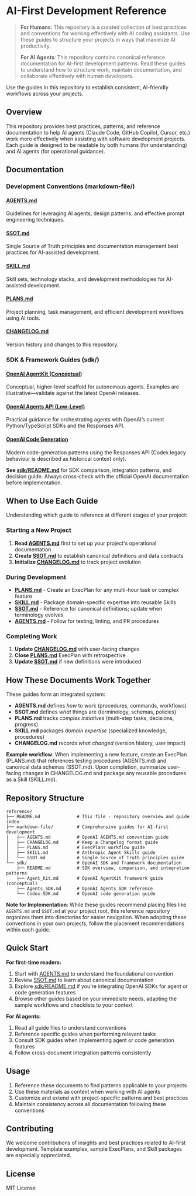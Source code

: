 # AI-First Development Reference

> **For Humans**: This repository is a curated collection of best practices and conventions for working effectively with AI coding assistants. Use these guides to structure your projects in ways that maximize AI productivity.
>
> **For AI Agents**: This repository contains canonical reference documentation for AI-first development patterns. Read these guides to understand how to structure work, maintain documentation, and collaborate effectively with human developers.

Use the guides in this repository to establish consistent, AI-friendly workflows across your projects.

## Overview

This repository provides best practices, patterns, and reference documentation to help AI agents (Claude Code, GitHub Copilot, Cursor, etc.) work more effectively when assisting with software development projects. Each guide is designed to be readable by both humans (for understanding) and AI agents (for operational guidance).

## Documentation

### Development Conventions (markdown-file/)

#### [AGENTS.md](markdown-file/AGENTS.md)
Guidelines for leveraging AI agents, design patterns, and effective prompt engineering techniques.

#### [SSOT.md](markdown-file/SSOT.md)
Single Source of Truth principles and documentation management best practices for AI-assisted development.

#### [SKILL.md](markdown-file/SKILL.md)
Skill sets, technology stacks, and development methodologies for AI-assisted development.

#### [PLANS.md](markdown-file/PLANS.md)
Project planning, task management, and efficient development workflows using AI tools.

#### [CHANGELOG.md](markdown-file/CHANGELOG.md)
Version history and changes to this repository.

### SDK & Framework Guides (sdk/)

#### [OpenAI AgentKit (Conceptual)](sdk/Agent_Kit.md)
Conceptual, higher-level scaffold for autonomous agents. Examples are illustrative—validate against the latest OpenAI releases.

#### [OpenAI Agents API (Low-Level)](sdk/Agents_SDK.md)
Practical guidance for orchestrating agents with OpenAI’s current Python/TypeScript SDKs and the Responses API.

#### [OpenAI Code Generation](sdk/Codex-SDK.md)
Modern code-generation patterns using the Responses API (Codex legacy behaviour is described as historical context only).

**See [sdk/README.md](sdk/README.md)** for SDK comparison, integration patterns, and decision guide. Always cross-check with the official OpenAI documentation before implementation.

## When to Use Each Guide

Understanding which guide to reference at different stages of your project:

### Starting a New Project
1. **Read [AGENTS.md](markdown-file/AGENTS.md)** first to set up your project's operational documentation
2. **Create [SSOT.md](markdown-file/SSOT.md)** to establish canonical definitions and data contracts
3. **Initialize [CHANGELOG.md](markdown-file/CHANGELOG.md)** to track project evolution

### During Development
- **[PLANS.md](markdown-file/PLANS.md)** - Create an ExecPlan for any multi-hour task or complex feature
- **[SKILL.md](markdown-file/SKILL.md)** - Package domain-specific expertise into reusable Skills
- **[SSOT.md](markdown-file/SSOT.md)** - Reference for canonical definitions; update when terminology evolves
- **[AGENTS.md](markdown-file/AGENTS.md)** - Follow for testing, linting, and PR procedures

### Completing Work
1. **Update [CHANGELOG.md](markdown-file/CHANGELOG.md)** with user-facing changes
2. **Close [PLANS.md](markdown-file/PLANS.md)** ExecPlan with retrospective
3. **Update [SSOT.md](markdown-file/SSOT.md)** if new definitions were introduced

## How These Documents Work Together

These guides form an integrated system:

- **AGENTS.md** defines *how* to work (procedures, commands, workflows)
- **SSOT.md** defines *what* things are (terminology, schemas, policies)
- **PLANS.md** tracks *complex initiatives* (multi-step tasks, decisions, progress)
- **SKILL.md** packages *domain expertise* (specialized knowledge, procedures)
- **CHANGELOG.md** records *what changed* (version history, user impact)

**Example workflow**: When implementing a new feature, create an ExecPlan (PLANS.md) that references testing procedures (AGENTS.md) and canonical data schemas (SSOT.md). Upon completion, summarize user-facing changes in CHANGELOG.md and package any reusable procedures as a Skill (SKILL.md).

## Repository Structure

```
reference/
├── README.md              # This file - repository overview and guide index
├── markdown-file/         # Comprehensive guides for AI-first development
│   ├── AGENTS.md          # OpenAI AGENTS.md convention guide
│   ├── CHANGELOG.md       # Keep a Changelog format guide
│   ├── PLANS.md           # ExecPlans workflow guide
│   ├── SKILL.md           # Anthropic Agent Skills guide
│   └── SSOT.md            # Single Source of Truth principles guide
└── sdk/                   # OpenAI SDK and framework documentation
    ├── README.md          # SDK overview, comparison, and integration patterns
    ├── Agent_Kit.md       # OpenAI AgentKit framework guide (conceptual)
    ├── Agents_SDK.md      # OpenAI Agents SDK reference
    └── Codex-SDK.md       # OpenAI code generation guide
```

**Note for Implementation**: While these guides recommend placing files like `AGENTS.md` and `SSOT.md` at your project root, this reference repository organizes them into directories for easier navigation. When adopting these conventions in your own projects, follow the placement recommendations within each guide.

## Quick Start

**For first-time readers:**
1. Start with [AGENTS.md](markdown-file/AGENTS.md) to understand the foundational convention
2. Review [SSOT.md](markdown-file/SSOT.md) to learn about canonical documentation
3. Explore [sdk/README.md](sdk/README.md) if you're integrating OpenAI SDKs for agent or code generation features
4. Browse other guides based on your immediate needs, adapting the sample workflows and checklists to your context

**For AI agents:**
1. Read all guide files to understand conventions
2. Reference specific guides when performing relevant tasks
3. Consult SDK guides when implementing agent or code generation features
4. Follow cross-document integration patterns consistently

## Usage

1. Reference these documents to find patterns applicable to your projects
2. Use these materials as context when working with AI agents
3. Customize and extend with project-specific patterns and best practices
4. Maintain consistency across all documentation following these conventions

## Contributing

We welcome contributions of insights and best practices related to AI-first development. Template examples, sample ExecPlans, and Skill packages are especially appreciated.

## License

MIT License
